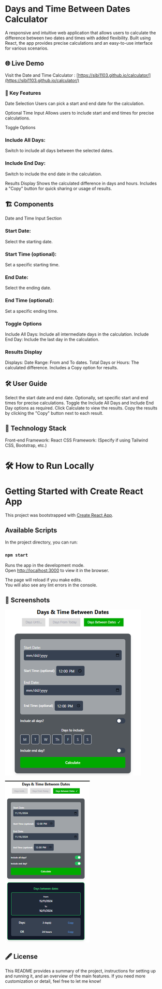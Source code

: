 # Days and Time Between Dates Calculator

A responsive and intuitive web application that allows users to calculate the difference between two dates and times with added flexibility. Built using React, the app provides precise calculations and an easy-to-use interface for various scenarios.

## 🌐 Live Demo
Visit the Date and Time Calculator : [https://sibi1103.github.io/calculator/](https://sibi1103.github.io/calculator/)

### 📌 Key Features
Date Selection Users can pick a start and end date for the calculation.

Optional Time Input
Allows users to include start and end times for precise calculations.

Toggle Options
### Include All Days:
 Switch to include all days between the selected dates.
### Include End Day:
 Switch to include the end date in the calculation.

Results Display
Shows the calculated difference in days and hours.
Includes a "Copy" button for quick sharing or usage of results.

## 🏗️ Components
Date and Time Input Section
### Start Date: 
Select the starting date.
### Start Time (optional): 
Set a specific starting time.
### End Date: 
Select the ending date.
### End Time (optional): 
Set a specific ending time.

### Toggle Options
Include All Days: Include all intermediate days in the calculation.
Include End Day: Include the last day in the calculation.
### Results Display
Displays:
Date Range: From and To dates.
Total Days or Hours: The calculated difference.
Includes a Copy option for results.

## 🛠️ User Guide
Select the start date and end date.
Optionally, set specific start and end times for precise calculations.
Toggle the Include All Days and Include End Day options as required.
Click Calculate to view the results.
Copy the results by clicking the "Copy" button next to each result.

## 🚀 Technology Stack
Front-end Framework: React
CSS Framework: (Specify if using Tailwind CSS, Bootstrap, etc.)

# 🛠️ How to Run Locally

# Getting Started with Create React App

This project was bootstrapped with [Create React App](https://github.com/facebook/create-react-app).

## Available Scripts

In the project directory, you can run:

### `npm start`

Runs the app in the development mode.\
Open [http://localhost:3000](http://localhost:3000) to view it in the browser.

The page will reload if you make edits.\
You will also see any lint errors in the console.

## 📸 Screenshots

![Output](image.png)

![alt text](image-1.png)

## 🖋️ License
This README provides a summary of the project, instructions for setting up and running it, and an overview of the main features. If you need more customization or detail, feel free to let me know!

